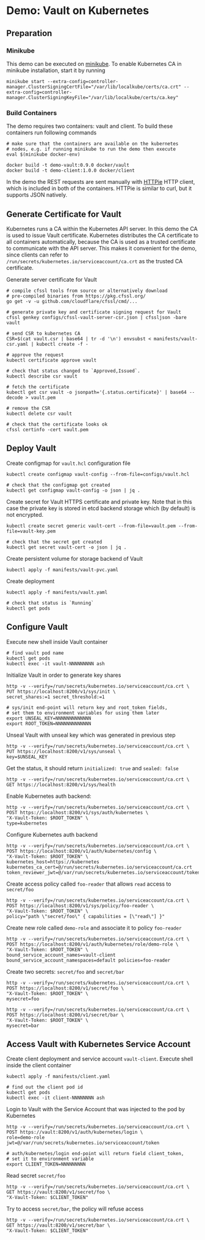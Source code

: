 # Demo: Vault on Kubernetes

## Preparation

### Minikube

This demo can be executed on [minikube](https://github.com/kubernetes/minikube). To enable Kubernetes CA in minikube installation, start it by running

    minikube start --extra-config=controller-manager.ClusterSigningCertFile="/var/lib/localkube/certs/ca.crt" --extra-config=controller-manager.ClusterSigningKeyFile="/var/lib/localkube/certs/ca.key"


### Build Containers

The demo requires two containers: vault and client.  To build these
containers run following commands

    # make sure that the containers are available on the kubernetes
    # nodes, e.g. if running minikube to run the demo then execute
    eval $(minikube docker-env)

    docker build -t demo-vault:0.9.0 docker/vault
    docker build -t demo-client:1.0.0 docker/client

In the demo the REST requests are sent manually with
[HTTPie](https://httpie.org/) HTTP client, which is included in both
of the containers. HTTPie is similar to curl, but it supports JSON
natively.

## Generate Certificate for Vault

Kubernetes runs a CA within the Kubernetes API server.  In this demo
the CA is used to issue Vault certificate.  Kubernetes distributes
the CA certificate to all containers automatically, because the CA is
used as a trusted certificate to communicate with the API server.
This makes it convenient for the demo, since clients can refer to
`/run/secrets/kubernetes.io/serviceaccount/ca.crt` as the trusted CA
certificate.

Generate server certificate for Vault

    # compile cfssl tools from source or alternatively download
    # pre-compiled binaries from https://pkg.cfssl.org/
    go get -v -u github.com/cloudflare/cfssl/cmd/...

    # generate private key and certificate signing request for Vault
    cfssl genkey configs/cfssl-vault-server-csr.json | cfssljson -bare vault

    # send CSR to kubernetes CA
    CSR=$(cat vault.csr | base64 | tr -d '\n') envsubst < manifests/vault-csr.yaml | kubectl create -f -

    # approve the request
    kubectl certificate approve vault

    # check that status changed to `Approved,Issued`.
    kubectl describe csr vault

    # fetch the certificate
    kubectl get csr vault -o jsonpath='{.status.certificate}' | base64 --decode > vault.pem

    # remove the CSR
    kubectl delete csr vault

    # check that the certificate looks ok
    cfssl certinfo -cert vault.pem


## Deploy Vault

Create configmap for `vault.hcl` configuration file

    kubectl create configmap vault-config --from-file=configs/vault.hcl

    # check that the configmap got created
    kubectl get configmap vault-config -o json | jq .


Create secret for Vault HTTPS certificate and private key.  Note that
in this case the private key is stored in etcd backend storage which
(by default) is not encrypted.

    kubectl create secret generic vault-cert --from-file=vault.pem --from-file=vault-key.pem

    # check that the secret got created
    kubectl get secret vault-cert -o json | jq .


Create persistent volume for storage backend of Vault

    kubectl apply -f manifests/vault-pvc.yaml


Create deployment

    kubectl apply -f manifests/vault.yaml

    # check that status is `Running`
    kubectl get pods


## Configure Vault

Execute new shell inside Vault container

    # find vault pod name
    kubectl get pods
    kubectl exec -it vault-NNNNNNNNN ash


Initialize Vault in order to generate key shares

    http -v --verify=/run/secrets/kubernetes.io/serviceaccount/ca.crt \
    PUT https://localhost:8200/v1/sys/init \
    secret_shares:=1 secret_threshold:=1

    # sys/init end-point will return key and root_token fields,
    # set them to environment variables for using them later
    export UNSEAL_KEY=NNNNNNNNNNNNN
    export ROOT_TOKEN=NNNNNNNNNNNNN


Unseal Vault with unseal key which was generated in previous step

    http -v --verify=/run/secrets/kubernetes.io/serviceaccount/ca.crt \
    PUT https://localhost:8200/v1/sys/unseal \
    key=$UNSEAL_KEY


Get the status, it should return `initialized: true` and `sealed: false`

    http -v --verify=/run/secrets/kubernetes.io/serviceaccount/ca.crt \
    GET https://localhost:8200/v1/sys/health


Enable Kubernetes auth backend:

    http -v --verify=/run/secrets/kubernetes.io/serviceaccount/ca.crt \
    POST https://localhost:8200/v1/sys/auth/kubernetes \
    "X-Vault-Token: $ROOT_TOKEN" \
    type=kubernetes


Configure Kubernetes auth backend

    http -v --verify=/run/secrets/kubernetes.io/serviceaccount/ca.crt \
    POST https://localhost:8200/v1/auth/kubernetes/config \
    "X-Vault-Token: $ROOT_TOKEN" \
    kubernetes_host=https://kubernetes kubernetes_ca_cert=@/run/secrets/kubernetes.io/serviceaccount/ca.crt token_reviewer_jwt=@/var/run/secrets/kubernetes.io/serviceaccount/token


Create access policy called `foo-reader` that allows `read` access to
`secret/foo`

    http -v --verify=/run/secrets/kubernetes.io/serviceaccount/ca.crt \
    POST https://localhost:8200/v1/sys/policy/foo-reader \
    "X-Vault-Token: $ROOT_TOKEN" \
    policy="path \"secret/foo\" { capabilities = [\"read\"] }"


Create new role called `demo-role` and associate it to policy
`foo-reader`

    http -v --verify=/run/secrets/kubernetes.io/serviceaccount/ca.crt \
    POST https://localhost:8200/v1/auth/kubernetes/role/demo-role \
    "X-Vault-Token: $ROOT_TOKEN" \
    bound_service_account_names=vault-client bound_service_account_namespaces=default policies=foo-reader


Create two secrets: `secret/foo` and `secret/bar`

    http -v --verify=/run/secrets/kubernetes.io/serviceaccount/ca.crt \
    POST https://localhost:8200/v1/secret/foo \
    "X-Vault-Token: $ROOT_TOKEN" \
    mysecret=foo

    http -v --verify=/run/secrets/kubernetes.io/serviceaccount/ca.crt \
    POST https://localhost:8200/v1/secret/bar \
    "X-Vault-Token: $ROOT_TOKEN" \
    mysecret=bar


## Access Vault with Kubernetes Service Account

Create client deployment and service account `vault-client`.  Execute
shell inside the client container

    kubectl apply -f manifests/client.yaml

    # find out the client pod id
    kubectl get pods
    kubectl exec -it client-NNNNNNNN ash


Login to Vault with the Service Account that was injected to the pod
by Kubernetes

    http -v --verify=/run/secrets/kubernetes.io/serviceaccount/ca.crt \
    POST https://vault:8200/v1/auth/kubernetes/login \
    role=demo-role jwt=@/var/run/secrets/kubernetes.io/serviceaccount/token

    # auth/kubernetes/login end-point will return field client_token,
    # set it to environment variable
    export CLIENT_TOKEN=NNNNNNNNN


Read secret `secret/foo`

    http -v --verify=/run/secrets/kubernetes.io/serviceaccount/ca.crt \
    GET https://vault:8200/v1/secret/foo \
    "X-Vault-Token: $CLIENT_TOKEN"


Try to access `secret/bar`, the policy will refuse access

    http -v --verify=/run/secrets/kubernetes.io/serviceaccount/ca.crt \
    GET https://vault:8200/v1/secret/bar \
    "X-Vault-Token: $CLIENT_TOKEN"
